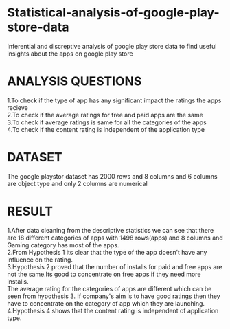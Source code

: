 # Statistical-analysis-of-google-play-store-data

Inferential and discreptive analysis of google play store data to find useful insights about the apps on google play store

# ANALYSIS QUESTIONS <br>

1.To check if the type of app has any significant impact the ratings the apps recieve<br>
2.To check if the average ratings for free and paid apps are the same<br>
3.To check if average ratings is same for all the categories of the apps<br>
4.To check if the content rating is independent of the application type<br>

# DATASET<br>

The google playstor dataset has 2000 rows and 8 columns and 6 columns are object type and only 2 columns are numerical<br>

# RESULT<br>

1.After data cleaning from the descriptive statistics we can see that there are 18 different categories of apps with 1498 rows(apps) and 8 columns and Gaming category has most of the apps.<br>
2.From Hypothesis 1 its clear that the type of the app doesn’t have any influence on the rating.<br>
3.Hypothesis 2 proved that the number of installs for paid and free apps are not the same.Its good to concentrate on free apps if they need more installs.<br>
The average rating for the categories of apps are different which can be seen from hypothesis 3. If company's aim is to have good ratings then they have to concentrate on the category of app which they are launching.<br>
4.Hypothesis 4 shows that the content rating is independent of application type. <br>

